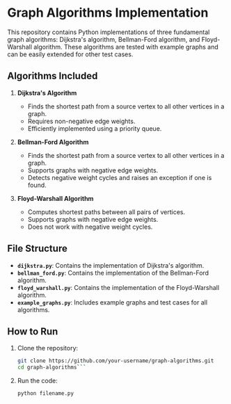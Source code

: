# Graph Algorithms Implementation

This repository contains Python implementations of three fundamental graph algorithms: Dijkstra's algorithm, Bellman-Ford algorithm, and Floyd-Warshall algorithm. These algorithms are tested with example graphs and can be easily extended for other test cases.

## Algorithms Included

1. **Dijkstra's Algorithm**
   - Finds the shortest path from a source vertex to all other vertices in a graph.
   - Requires non-negative edge weights.
   - Efficiently implemented using a priority queue.

2. **Bellman-Ford Algorithm**
   - Finds the shortest path from a source vertex to all other vertices in a graph.
   - Supports graphs with negative edge weights.
   - Detects negative weight cycles and raises an exception if one is found.

3. **Floyd-Warshall Algorithm**
   - Computes shortest paths between all pairs of vertices.
   - Supports graphs with negative edge weights.
   - Does not work with negative weight cycles.

## File Structure

- **`dijkstra.py`**: Contains the implementation of Dijkstra's algorithm.
- **`bellman_ford.py`**: Contains the implementation of the Bellman-Ford algorithm.
- **`floyd_warshall.py`**: Contains the implementation of the Floyd-Warshall algorithm.
- **`example_graphs.py`**: Includes example graphs and test cases for all algorithms.

## How to Run

1. Clone the repository:
   ```bash
   git clone https://github.com/your-username/graph-algorithms.git
   cd graph-algorithms```
   ```
2. Run the code:
   ```bash
   python filename.py
   ```
